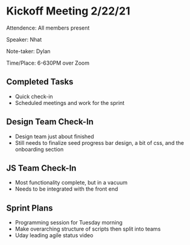 # Kickoff Meeting 2/22/21
Attendence: All members present

Speaker: Nhat

Note-taker: Dylan

Time/Place: 6-630PM over Zoom

## Completed Tasks
* Quick check-in
* Scheduled meetings and work for the sprint

## Design Team Check-In
* Design team just about finished
* Still needs to finalize seed progress bar design, a bit of css, and the onboarding section

## JS Team Check-In
* Most functionality complete, but in a vacuum
* Needs to be integrated with the front end

## Sprint Plans
* Programming session for Tuesday morning
* Make overarching structure of scripts then split into teams
* Uday leading agile status video